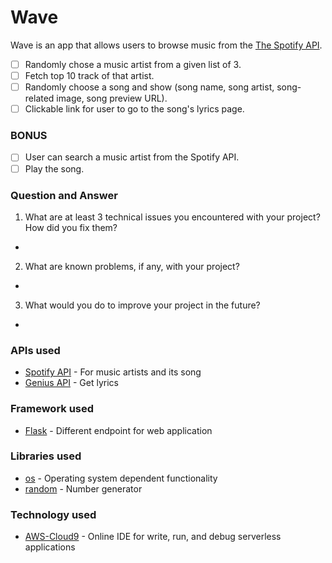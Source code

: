 # Wave
Wave is an app that allows users to browse music from the [The Spotify API](https://developer.spotify.com).

- [ ] Randomly chose a music artist from a given list of 3.
- [ ] Fetch top 10 track of that artist.
- [ ] Randomly choose a song and show (song name, song artist, song-related image, song preview URL).
- [ ] Clickable link for user to go to the song's lyrics page.

### BONUS
- [ ] User can search a music artist from the Spotify API.
- [ ] Play the song.

### Question and Answer
1. What are at least 3 technical issues you encountered with your project? How did you fix them?
-

2. What are known problems, if any, with your project?
-

3. What would you do to improve your project in the future?
-

### APIs used
- [Spotify API](https://developer.spotify.com) - For music artists and its song
- [Genius API](https://docs.genius.com/#/getting-started-h1) - Get lyrics

### Framework used
- [Flask](https://flask.palletsprojects.com/en/1.1.x/quickstart/) - Different endpoint for web application

### Libraries used
- [os](https://docs.python.org/3/library/os.html) - Operating system dependent functionality
- [random](https://docs.python.org/3/library/random.html) - Number generator

### Technology used
- [AWS-Cloud9](https://aws.amazon.com/cloud9/) - Online IDE for write, run, and debug serverless applications